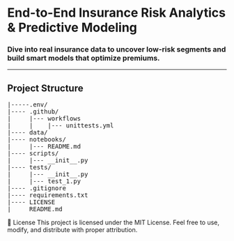 # End-to-End Insurance Risk Analytics & Predictive Modeling

### Dive into real insurance data to uncover low-risk segments and build smart models that optimize premiums.

---
## Project Structure

<pre>
|-----.env/
|---- .github/
|     |--- workflows
|     |    |--- unittests.yml
|---- data/
|---- notebooks/
|     |--- README.md
|---- scripts/
|     |--- __init__.py
|---- tests/
|     |--- __init__.py
|     |--- test_1.py
|---- .gitignore
|---- requirements.txt
|---- LICENSE
|____ README.md
</pre>

📜 License
This project is licensed under the MIT License.
Feel free to use, modify, and distribute with proper attribution.